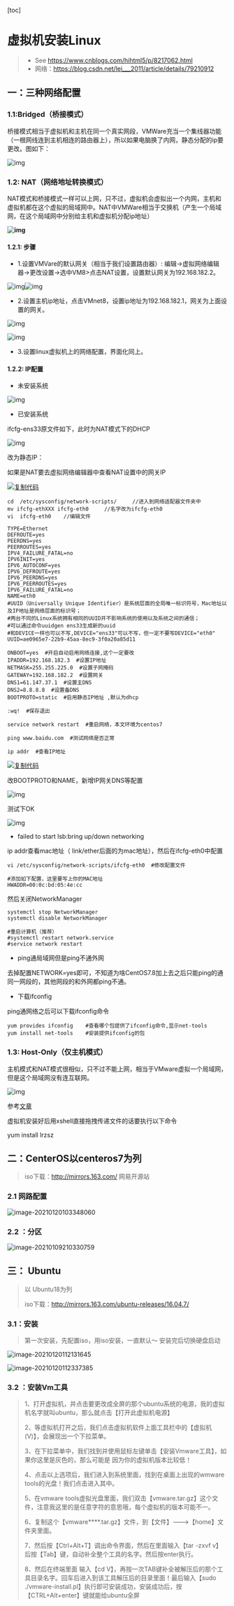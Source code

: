 [toc]
# 虚拟机安装Linux

>- See https://www.cnblogs.com/hihtml5/p/8217062.html
>- 网络：https://blog.csdn.net/lei___2011/article/details/79210912

## 一：三种网络配置

### 1.1:Bridged（桥接模式）

桥接模式相当于虚拟机和主机在同一个真实网段，VMWare充当一个集线器功能（一根网线连到主机相连的路由器上），所以如果电脑换了内网，静态分配的ip要更改。图如下：

![img](https://images2018.cnblogs.com/blog/1208477/201804/1208477-20180419143437270-462551669.png)

### 1.2:  NAT（网络地址转换模式）

NAT模式和桥接模式一样可以上网，只不过，虚拟机会虚拟出一个内网，主机和虚拟机都在这个虚拟的局域网中。NAT中VMWare相当于交换机（产生一个局域网，在这个局域网中分别给主机和虚拟机分配ip地址）

**![img](https://images2018.cnblogs.com/blog/1208477/201804/1208477-20180419143720854-1271541753.png)**

#### 1.2.1: 步骤

- 1.设置VMVare的默认网关（相当于我们设置路由器）: 
  编辑->虚拟网络编辑器->更改设置->选中VM8>点击NAT设置，设置默认网关为192.168.182.2。

![img](https://images2018.cnblogs.com/blog/1208477/201804/1208477-20180419145040228-1331049611.png)![img](https://images2018.cnblogs.com/blog/1208477/201804/1208477-20180419145433514-976861705.png)

- 2.设置主机ip地址，点击VMnet8，设置ip地址为192.168.182.1，网关为上面设置的网关。

![img](https://images2018.cnblogs.com/blog/1208477/201804/1208477-20180419150244761-104929934.png)

![img](https://images2018.cnblogs.com/blog/1208477/201804/1208477-20180419145656726-751051047.png)

- 3.设置linux虚拟机上的网络配置，界面化同上。

#### 1.2.2:  IP配置

-  未安装系统

 ![img](https://img2020.cnblogs.com/blog/1208477/202012/1208477-20201218135525376-1790028470.png)

 

- 已安装系统

ifcfg-ens33原文件如下，此时为NAT模式下的DHCP

![img](https://img2020.cnblogs.com/blog/1208477/202010/1208477-20201025175946067-2099571204.png)

 改为静态IP：

如果是NAT要去虚拟网络编辑器中查看NAT设置中的网关IP

[![复制代码](https://common.cnblogs.com/images/copycode.gif)](javascript:void(0);)

```
cd  /etc/sysconfig/network-scripts/     //进入到网络适配器文件夹中
mv ifcfg-ethXXX ifcfg-eth0     //名字改为ifcfg-eth0
vi  ifcfg-eth0    //编辑文件

TYPE=Ethernet 
DEFROUTE=yes 
PEERDNS=yes 
PEERROUTES=yes 
IPV4_FAILURE_FATAL=no 
IPV6INIT=yes 
IPV6_AUTOCONF=yes
IPV6_DEFROUTE=yes 
IPV6_PEERDNS=yes 
IPV6_PEERROUTES=yes 
IPV6_FAILURE_FATAL=no 
NAME=eth0
#UUID（Universally Unique Identifier）是系统层面的全局唯一标识符号，Mac地址以及IP地址是网络层面的标识号；
#两台不同的Linux系统拥有相同的UUID并不影响系统的使用以及系统之间的通信；
#可以通过命令uuidgen ens33生成新的uuid
#和DEVICE一样也可以不写,DEVICE="ens33"可以不写，但一定不要写DEVICE="eth0"
UUID=ae0965e7-22b9-45aa-8ec9-3f0a20a85d11 

ONBOOT=yes  #开启自动启用网络连接,这个一定要改
IPADDR=192.168.182.3  #设置IP地址 
NETMASK=255.255.225.0  #设置子网掩码 
GATEWAY=192.168.182.2  #设置网关 
DNS1=61.147.37.1  #设置主DNS 
DNS2=8.8.8.8  #设置备DNS 
BOOTPROTO=static  #启用静态IP地址 ,默认为dhcp

:wq!  #保存退出 

service network restart  #重启网络，本文环境为centos7

ping www.baidu.com  #测试网络是否正常

ip addr  #查看IP地址
```

[![复制代码](https://common.cnblogs.com/images/copycode.gif)](javascript:void(0);)

改BOOTPROTO和NAME，新增IP网关DNS等配置

![img](https://img2020.cnblogs.com/blog/1208477/202010/1208477-20201025182720952-1754423781.png)

测试下OK

![img](https://images2018.cnblogs.com/blog/1208477/201804/1208477-20180419153003040-1182862366.png)

- failed to start lsb:bring up/down networking

ip addr查看mac地址（ link/ether后面的为mac地址），然后在ifcfg-eth0中配置

```
vi /etc/sysconfig/network-scripts/ifcfg-eth0  #修改配置文件

#添加如下配置，这里要写上你的MAC地址
HWADDR=00:0c:bd:05:4e:cc
```

然后关闭NetworkManager

```
systemctl stop NetworkManager
systemctl disable NetworkManager

#重启计算机（推荐）
#systemctl restart network.service
#service network restart
```

- ping通局域网但是ping不通外网

去掉配置NETWORK=yes即可，不知道为啥CentOS7.8加上去之后只能ping的通同一网段的，其他网段的和外网都ping不通。

- 下载ifconfig

ping通网络之后可以下载ifconfig命令

```
yum provides ifconfig    #查看哪个包提供了ifconfig命令,显示net-tools
yum install net-tools    #安装提供ifconfig的包
```

### 1.3: Host-Only（仅主机模式）

主机模式和NAT模式很相似，只不过不能上网，相当于VMware虚拟一个局域网，但是这个局域网没有连互联网。

![img](https://images2018.cnblogs.com/blog/1208477/201804/1208477-20180419144541754-1780033276.png)

参考[文章](https://www.linuxidc.com/Linux/2016-09/135521.htm)

虚拟机安装好后用xshell直接拖拽传递文件的话要执行以下命令

yum install lrzsz



## 二：CenterOS以centeros7为列

> iso下载：http://mirrors.163.com/  网易开源站

### 2.1 网路配置

![image-20210120103348060](https://gitee.com/snailzrg/snail_img/raw/master/picgo_snail_img/image-20210120103348060.png)

### 2.2 ：分区

![image-20210109210330759](https://gitee.com/snailzrg/snail_img/raw/master/picgo_snail_img/image-20210109210330759.png)



## 三： Ubuntu

> 以 Ubuntu18为列
>
> iso下载：http://mirrors.163.com/ubuntu-releases/16.04.7/

### 3.1：安装

> 第一次安装，先配置iso，用iso安装，一直默认～ 安装完后切换硬盘启动

![image-20210120112131645](https://gitee.com/snailzrg/snail_img/raw/master/picgo_snail_img/image-20210120112131645.png)

![image-20210120112337385](https://gitee.com/snailzrg/snail_img/raw/master/picgo_snail_img/image-20210120112337385.png)

### 3.2 ：安装Vm工具

>1、打开虚拟机，并点击要更改成全屏的那个ubuntu系统的电源，我的虚拟机名字就叫ubuntu，那么就点击【打开此虚拟机电源】
>
>2、等虚拟机打开之后，我们点击虚拟机软件上面工具栏中的【虚拟机(V)】，会展现出一个下拉菜单。
>
>3、在下拉菜单中，我们找到并使用鼠标左键单击【安装Vmware工具】，如果你这里是灰色的，那么可能是 因为你的虚拟机版本比较低！
>
>4、点击以上选项后，我们进入到系统里面，找到在桌面上出现的wmware tools的光盘！我们点击进入其中。
>
>5、在vmware tools虚拟光盘里面，我们双击【vmware.tar.gz】这个文件，注意我这里的是任意字符的意思哦，每个虚拟机的版本可能不一。
>
>6、复制这个【vmware****.tar.gz】文件，到【文件】--->【home】文件夹里面。
>
>7、然后按【Ctrl+Alt+T】调出命令界面，然后在里面输入【tar -zxvf v】后按【Tab】键，自动补全整个工具的名字。然后按enter执行。
>
>8、然后在终端里面 输入【cd V】，再按一次TAB键补全被解压后的那个工具目录名字。回车后进入到该工具解压后的目录里面！最后输入【sudo ./vmware-install.pl】执行即可安装成功，安装成功后，按【CTRL+Alt+enter】键就能给ubuntu全屏




